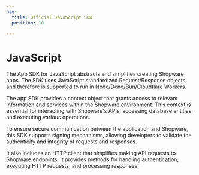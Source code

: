 ```yaml
---
nav:
  title: Official JavaScript SDK
  position: 10

---
```


# JavaScript

The App SDK for JavaScript abstracts and simplifies creating Shopware apps. The SDK uses JavaScript standardized Request/Response objects and therefore is supported to run in Node/Deno/Bun/Cloudflare Workers.

The app SDK provides a context object that grants access to relevant information and services within the Shopware environment. This context is essential for interacting with Shopware's APIs, accessing database entities, and executing various operations.		

To ensure secure communication between the application and Shopware, this SDK supports signing mechanisms, allowing developers to validate the authenticity and integrity of requests and responses.		

It also includes an HTTP client that simplifies making API requests to Shopware endpoints. It provides methods for handling authentication, executing HTTP requests, and processing responses.		
